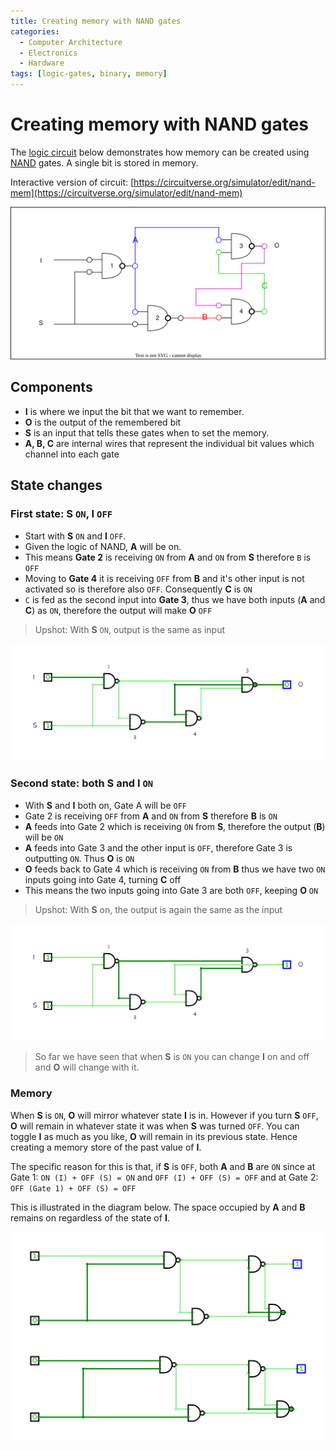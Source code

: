 ```yaml
---
title: Creating memory with NAND gates
categories:
  - Computer Architecture
  - Electronics
  - Hardware
tags: [logic-gates, binary, memory]
---
```


# Creating memory with NAND gates

The [logic circuit](/Hardware/Logic_Gates/Logic_circuits.md) below demonstrates how memory can be created using [NAND](/Hardware/Logic_Gates/Nand_gate.md) gates. A single bit is stored in memory.

Interactive version of circuit: [https://circuitverse.org/simulator/edit/nand-mem](https://circuitverse.org/simulator/edit/nand-mem)

![](/img/nand-memory.svg)

## Components

- **I** is where we input the bit that we want to remember.
- **O** is the output of the remembered bit
- **S** is an input that tells these gates when to set the memory.
- **A, B, C** are internal wires that represent the individual bit values which channel into each gate

## State changes

### First state: S `ON`, I `OFF`

- Start with **S** `ON` and **I** `OFF`.
- Given the logic of NAND, **A** will be on.
- This means **Gate 2** is receiving `ON` from **A** and `ON` from **S** therefore `B` is `OFF`
- Moving to **Gate 4** it is receiving `OFF` from **B** and it's other input is not activated so is therefore also `OFF`. Consequently **C** is `ON`
- `C` is fed as the second input into **Gate 3**, thus we have both inputs (**A** and **C**) as `ON`, therefore the output will make **O** `OFF`

> Upshot: With **S** `ON`, output is the same as input

![](/img/nand-mem-first.gif)

### Second state: both S and I `ON`

- With **S** and **I** both on, Gate A will be `OFF`
- Gate 2 is receiving `OFF` from **A** and `ON` from **S** therefore **B** is `ON`
- **A** feeds into Gate 2 which is receiving `ON` from **S**, therefore the output (**B**) will be `ON`
- **A** feeds into Gate 3 and the other input is `OFF`, therefore Gate 3 is outputting `ON`. Thus **O** is `ON`
- **O** feeds back to Gate 4 which is receiving `ON` from **B** thus we have two `ON` inputs going into Gate 4, turning **C** off
- This means the two inputs going into Gate 3 are both `OFF`, keeping **O** `ON`

> Upshot: With **S** on, the output is again the same as the input

![](/img/nand-mem-second.gif)

> So far we have seen that when **S** is `ON` you can change **I** on and off and **O** will change with it.

### Memory

When **S** is `ON`, **O** will mirror whatever state **I** is in. However if you turn **S** `OFF`, **O** will remain in whatever state it was when **S** was turned `OFF`. You can toggle **I** as much as you like, **O** will remain in its previous state. Hence creating a memory store of the past value of **I**.

The specific reason for this is that, if **S** is `OFF`, both **A** and **B** are `ON` since at Gate 1: `ON (I) + OFF (S) = ON` and `OFF (I) + OFF (S) = OFF` and at Gate 2: `OFF (Gate 1) + OFF (S) = OFF`

This is illustrated in the diagram below. The space occupied by **A** and **B** remains on regardless of the state of **I**.

![](/img/nand-mem-demonstrated.gif)
